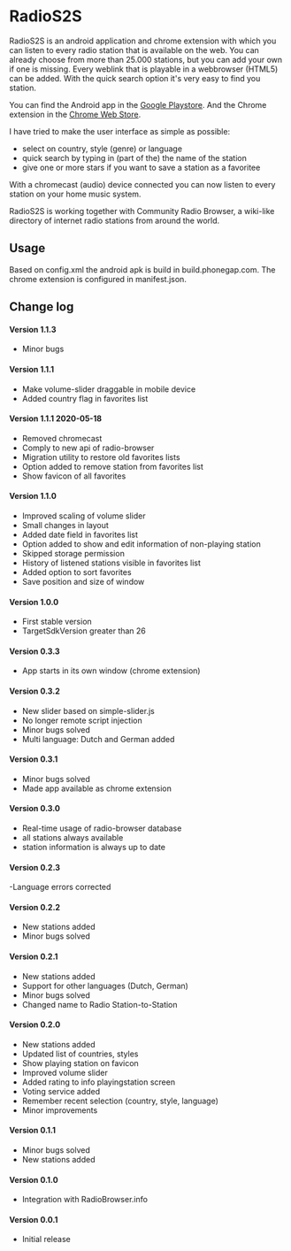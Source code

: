 # RadioS2S

RadioS2S is an android application and chrome extension with which you can listen to every radio station that is available on the web. You can already choose from more than 25.000 stations, but you can add your own if one is missing. Every weblink that is playable in a webbrowser (HTML5) can be added. With the quick search option it's very easy to find you station.

You can find the Android app in the [Google Playstore](https://play.google.com/store/apps/details?id=com.scriptel.simplyradio). And the Chrome extension in the [Chrome Web Store](https://chrome.google.com/webstore/detail/radio-station-to-station/bjgdhmgldpmbfokgehkdkddahldjjmnc).

I have tried to make the user interface as simple as possible:
* select on country, style (genre) or language
* quick search by typing in (part of the) the name of the station
* give one or more stars if you want to save a station as a favoritee

With a chromecast (audio) device connected you can now listen to every station on your home music system.

RadioS2S is working together with Community Radio Browser, a wiki-like directory of internet radio stations from around the world.

## Usage

Based on config.xml the android apk is build in build.phonegap.com. The chrome extension is configured in manifest.json.

## Change log

#### Version 1.1.3
- Minor bugs

#### Version 1.1.1
- Make volume-slider draggable in mobile device
- Added country flag in favorites list

#### Version 1.1.1 2020-05-18
- Removed chromecast
- Comply to new api of radio-browser
- Migration utility to restore old favorites lists
- Option added to remove station from favorites list
- Show favicon of all favorites

#### Version 1.1.0
- Improved scaling of volume slider
- Small changes in layout
- Added date field in favorites list
- Option added to show and edit information of non-playing station
- Skipped storage permission
- History of listened stations visible in favorites list
- Added option to sort favorites
- Save position and size of window

#### Version 1.0.0
- First stable version
- TargetSdkVersion greater than 26

#### Version 0.3.3
- App starts in its own window (chrome extension)

#### Version 0.3.2
- New slider based on simple-slider.js
- No longer remote script injection
- Minor bugs solved
- Multi language: Dutch and German added

#### Version 0.3.1
- Minor bugs solved
- Made app available as chrome extension

#### Version 0.3.0
- Real-time usage of radio-browser database
- all stations always available
- station information is always up to date

#### Version 0.2.3
-Language errors corrected

#### Version 0.2.2
- New stations added
- Minor bugs solved

#### Version 0.2.1
- New stations added
- Support for other languages (Dutch, German)
- Minor bugs solved
- Changed name to Radio Station-to-Station

#### Version 0.2.0
- New stations added
- Updated list of countries, styles
- Show playing station on favicon
- Improved volume slider
- Added rating to info playingstation screen
- Voting service added
- Remember recent selection (country, style, language)
- Minor improvements

#### Version 0.1.1
- Minor bugs solved
- New stations added

#### Version 0.1.0
- Integration with RadioBrowser.info

#### Version 0.0.1
- Initial release

